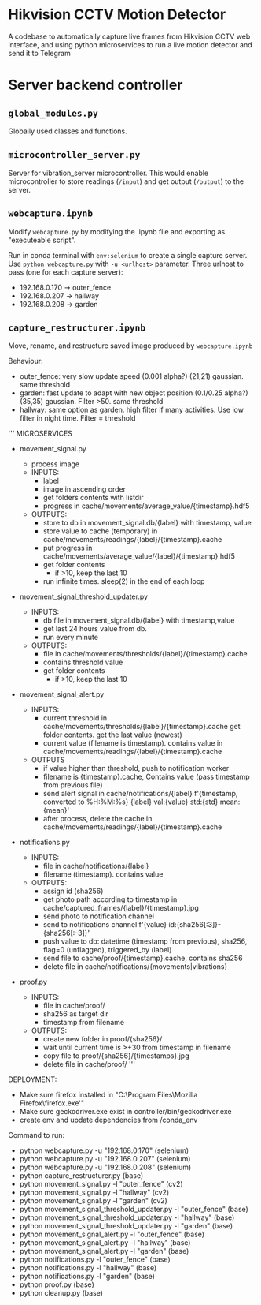 # Hikvision CCTV Motion Detector

A codebase to automatically capture live frames from Hikvision CCTV web interface, and using python microservices to run a live motion detector and send it to Telegram

# Server backend controller
## `global_modules.py`
Globally used classes and functions.

## `microcontroller_server.py`
Server for vibration_server microcontroller. This would enable microcontroller to store readings (`/input`) and get output (`/output`) to the server.

## `webcapture.ipynb`
Modify `webcapture.py` by modifying the .ipynb file and exporting as "executeable script".

Run in conda terminal with `env:selenium` to create a single capture server.
Use `python webcapture.py` with `-u <urlhost>` parameter. 
Three urlhost to pass (one for each capture server):
- 192.168.0.170 -> outer_fence
- 192.168.0.207 -> hallway
- 192.168.0.208 -> garden

## `capture_restructurer.ipynb`
Move, rename, and restructure saved image produced by `webcapture.ipynb`

Behaviour:
- outer_fence: very slow update speed (0.001 alpha?) (21,21) gaussian. same threshold
- garden: fast update to adapt with new object position (0.1/0.25 alpha?) (35,35) gaussian. Filter >50. same threshold
- hallway: same option as garden. high filter if many activities. Use low filter in night time. Filter = threshold


'''
MICROSERVICES
- movement_signal.py
    - process image
    - INPUTS:
        - label
        - image in ascending order
        - get folders contents with listdir
        - progress
            in cache/movements/average_value/{timestamp}.hdf5
    - OUTPUTS:
        - store to db
            in movement_signal.db/{label} with timestamp, value
        - store value to cache (temporary)
            in cache/movements/readings/{label}/{timestamp}.cache
        - put progress in
            cache/movements/average_value/{label}/{timestamp}.hdf5
        - get folder contents
            - if >10, keep the last 10
        - run infinite times. sleep(2) in the end of each loop
        
- movement_signal_threshold_updater.py
    - INPUTS:
        - db file in movement_signal.db/{label} with timestamp,value
        - get last 24 hours value from db.
        - run every minute
    - OUTPUTS:
        - file in cache/movements/thresholds/{label}/{timestamp}.cache
        - contains threshold value
        - get folder contents
            - if >10, keep the last 10
    
- movement_signal_alert.py
    - INPUTS:
        - current threshold
            in cache/movements/thresholds/{label}/{timestamp}.cache
            get folder contents. get the last value (newest)
        - current value (filename is timestamp). contains value
            in cache/movements/readings/{label}/{timestamp}.cache
    - OUTPUTS 
        - if value higher than threshold, push to notification worker
        - filename is {timestamp}.cache, Contains value (pass timestamp from previous file)
        - send alert signal in cache/notifications/{label}
            f'{timestamp, converted to %H:%M:%s} {label} val:{value} std:{std} mean:{mean}'
        - after process, delete the cache in cache/movements/readings/{label}/{timestamp}.cache
    
- notifications.py
    - INPUTS:
        - file in cache/notifications/{label}
        - filename (timestamp). contains value
    - OUTPUTS:
        - assign id (sha256)
        - get photo path according to timestamp
            in cache/captured_frames/{label}/{timestamp}.jpg
        - send photo to notification channel
        - send to notifications channel f'{value} id:{sha256[:3]}-{sha256[:-3]}'
        - push value to db: datetime (timestamp from previous), sha256, flag=0 (unflagged), triggered_by (label)
        - send file to cache/proof/{timestamp}.cache, contains sha256
        - delete file in cache/notifications/{movements|vibrations}
    
- proof.py
    - INPUTS:
        - file in cache/proof/
        - sha256 as target dir
        - timestamp from filename
    - OUTPUTS:
        - create new folder in proof/{sha256}/
        - wait until current time is >+30 from timestamp in filename
        - copy file to proof/{sha256}/{timestamps}.jpg
        - delete file in cache/proof/
'''

DEPLOYMENT:
- Make sure firefox installed in "C:\Program Files\Mozilla Firefox\firefox.exe'"
- Make sure geckodriver.exe exist in controller/bin/geckodriver.exe
- create env and update dependencies from /conda_env

Command to run:
- python webcapture.py -u "192.168.0.170" (selenium)
- python webcapture.py -u "192.168.0.207" (selenium)
- python webcapture.py -u "192.168.0.208" (selenium)
- python capture_restructurer.py (base)
- python movement_signal.py -l "outer_fence" (cv2)
- python movement_signal.py -l "hallway" (cv2)
- python movement_signal.py -l "garden" (cv2)
- python movement_signal_threshold_updater.py -l "outer_fence" (base)
- python movement_signal_threshold_updater.py -l "hallway" (base)
- python movement_signal_threshold_updater.py -l "garden" (base)
- python movement_signal_alert.py -l "outer_fence" (base)
- python movement_signal_alert.py -l "hallway" (base)
- python movement_signal_alert.py -l "garden" (base)
- python notifications.py -l "outer_fence" (base)
- python notifications.py -l "hallway" (base)
- python notifications.py -l "garden" (base)
- python proof.py (base)
- python cleanup.py (base)

